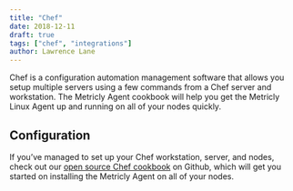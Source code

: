 ```yaml
---
title: "Chef"
date: 2018-12-11
draft: true
tags: ["chef", "integrations"]
author: Lawrence Lane
---
```


Chef is a configuration automation management software that allows you setup multiple servers using a few commands from a Chef server and workstation. The Metricly Agent cookbook will help you get the Metricly Linux Agent up and running on all of your nodes quickly.

## Configuration
If you’ve managed to set up your Chef workstation, server, and nodes, check out our [open source Chef cookbook](https://github.com/netuitive/chef-netuitive#metricly-cookbook-chef) on Github, which will get you started on installing the Metricly Agent on all of your nodes.
